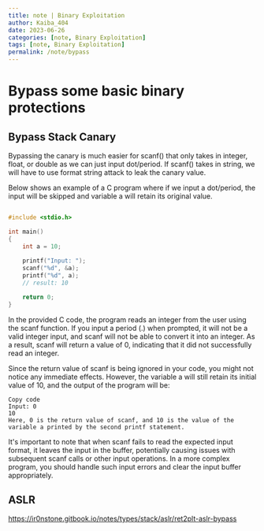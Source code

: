 ```yaml
---
title: note | Binary Exploitation
author: Kaiba_404
date: 2023-06-26
categories: [note, Binary Exploitation]
tags: [note, Binary Exploitation]
permalink: /note/bypass
---
```


# Bypass some basic binary protections

## Bypass Stack Canary

Bypassing the canary is much easier for scanf() that only takes in integer, float, or double as we can just input dot/period. If scanf() takes in string, we will have to use format string attack to leak the canary value.

Below shows an example of a C program where if we input a dot/period, the input will be skipped and variable a will retain its original value.

```c

#include <stdio.h>

int main()
{
    int a = 10;
    
    printf("Input: ");
    scanf("%d", &a);
    printf("%d", a);
    // result: 10

    return 0;
}

```

In the provided C code, the program reads an integer from the user using the scanf function. If you input a period (.) when prompted, it will not be a valid integer input, and scanf will not be able to convert it into an integer. As a result, scanf will return a value of 0, indicating that it did not successfully read an integer.

Since the return value of scanf is being ignored in your code, you might not notice any immediate effects. However, the variable a will still retain its initial value of 10, and the output of the program will be:

```shell
Copy code
Input: 0
10
Here, 0 is the return value of scanf, and 10 is the value of the variable a printed by the second printf statement.
```

It's important to note that when scanf fails to read the expected input format, it leaves the input in the buffer, potentially causing issues with subsequent scanf calls or other input operations. In a more complex program, you should handle such input errors and clear the input buffer appropriately.


## ASLR

<https://ir0nstone.gitbook.io/notes/types/stack/aslr/ret2plt-aslr-bypass>